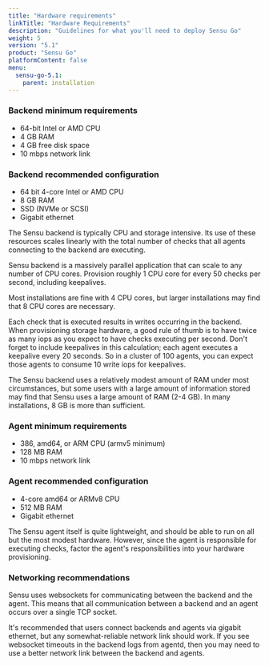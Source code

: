 ```yaml
---
title: "Hardware requirements"
linkTitle: "Hardware Requirements"
description: "Guidelines for what you'll need to deploy Sensu Go"
weight: 5
version: "5.1"
product: "Sensu Go"
platformContent: false
menu:
  sensu-go-5.1:
    parent: installation
---
```


### Backend minimum requirements

* 64-bit Intel or AMD CPU
* 4 GB RAM
* 4 GB free disk space
* 10 mbps network link

### Backend recommended configuration

* 64 bit 4-core Intel or AMD CPU
* 8 GB RAM
* SSD (NVMe or SCSI)
* Gigabit ethernet

The Sensu backend is typically CPU and storage intensive. Its use of these
resources scales linearly with the total number of checks that all agents
connecting to the backend are executing.

Sensu backend is a massively parallel application that can scale to any number
of CPU cores. Provision roughly 1 CPU core for every 50 checks per second,
including keepalives.

Most installations are fine with 4 CPU cores, but larger installations
may find that 8 CPU cores are necessary.

Each check that is executed results in writes occurring in the backend.
When provisioning storage hardware, a good rule of thumb is to have twice as
many iops as you expect to have checks executing per second. Don't forget to
include keepalives in this calculation; each agent executes a keepalive
every 20 seconds. So in a cluster of 100 agents, you can expect those agents
to consume 10 write iops for keepalives.

The Sensu backend uses a relatively modest amount of RAM under most
circumstances, but some users with a large amount of information stored
may find that Sensu uses a large amount of RAM (2-4 GB). In many
installations, 8 GB is more than sufficient.

### Agent minimum requirements

* 386, amd64, or ARM CPU (armv5 minimum)
* 128 MB RAM
* 10 mbps network link

### Agent recommended configuration

* 4-core amd64 or ARMv8 CPU
* 512 MB RAM
* Gigabit ethernet

The Sensu agent itself is quite lightweight, and should be able to run on all
but the most modest hardware. However, since the agent is responsible for
executing checks, factor the agent's responsibilities into your hardware
provisioning.

### Networking recommendations

Sensu uses websockets for communicating between the backend and the agent. This
means that all communication between a backend and an agent occurs over a
single TCP socket.

It's recommended that users connect backends and agents via gigabit ethernet,
but any somewhat-reliable network link should work. If you see websocket
timeouts in the backend logs from agentd, then you may need to use a better
network link between the backend and agents.
